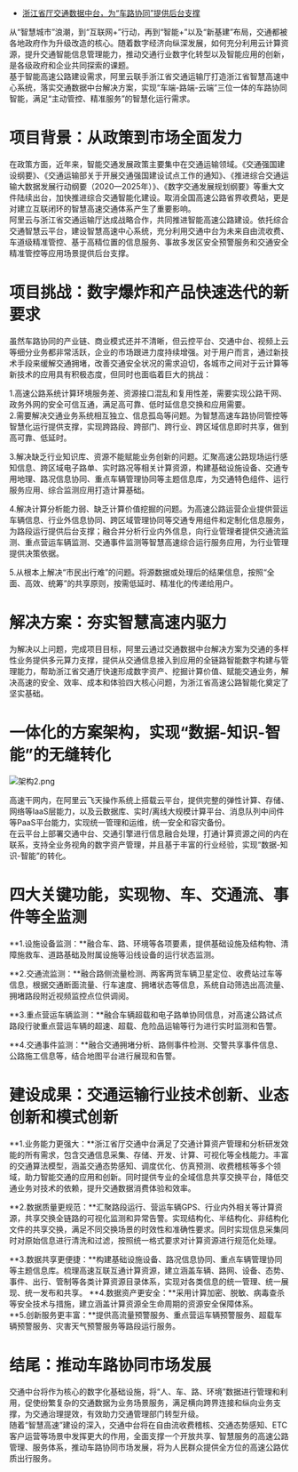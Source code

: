 - [浙江省厅交通数据中台，为“车路协同”提供后台支撑](https://segmentfault.com/a/1190000023354161)

从“智慧城市”浪潮，到“互联网+”行动，再到“智能+”以及“新基建”布局，交通都被各地政府作为升级改造的核心。随着数字经济向纵深发展，如何充分利用云计算资源，提升交通智能信息管理能力，推动交通行业数字化转型以及智能应用的创新，是各级政府和企业共同探索的课题。  
基于智能高速公路建设需求，阿里云联手浙江省交通运输厅打造浙江省智慧高速中心系统，落实交通数据中台解决方案，实现“车端-路端-云端”三位一体的车路协同智能，满足“主动管控、精准服务”的智慧化运行需求。  

# 项目背景：从政策到市场全面发力

在政策方面，近年来，智能交通发展政策主要集中在交通运输领域。《交通强国建设纲要》、《交通运输部关于开展交通强国建设试点工作的通知》、《推进综合交通运输大数据发展行动纲要（2020—2025年）》、《数字交通发展规划纲要》等重大文件陆续出台，加快推进综合交通智能化建设。取消全国高速公路省界收费站，更是对建立互联闭环的智慧高速交通体系产生了重要影响。  
阿里云与浙江省交通运输厅达成战略合作，共同推进智能高速公路建设。依托综合交通智慧云平台，建设智慧高速中心系统，充分利用交通中台为未来自由流收费、车道级精准管控、基于高精位置的信息服务、事故多发区安全预警服务和交通安全精准管控等应用场景提供后台支撑。

# 项目挑战：数字爆炸和产品快速迭代的新要求

虽然车路协同的产业链、商业模式还并不清晰，但云控平台、交通中台、视频上云等细分业务都非常活跃，企业的市场跟进力度持续增强。对于用户而言，通过新技术手段来缓解交通拥堵，改善交通安全状况的需求迫切，各城市之间对于云计算等新技术的应用具有积极态度，但同时也面临着巨大的挑战：  

1.高速公路系统计算环境服务差、资源接口混乱和复用性差，需要实现公路干网、政务外网的安全可信互通，满足高可靠、低时延信息交换和应用需要。  
2.需要解决交通业务系统相互独立、信息孤岛等问题。为智慧高速车路协同管控等智慧化运行提供支撑，实现跨路段、跨部门、跨行业、跨区域信息即时共享，做到高可靠、低延时。  

3.解决缺乏行业知识库、资源不能赋能业务创新的问题。汇聚高速公路现场运行感知信息、跨区域电子路单、实时路况等相关计算资源，构建基础设施设备、交通专用地理、路况信息协同、重点车辆管理协同等主题信息库，为交通特色组件、运行服务应用、综合监测应用打造计算基础。  

4.解决计算分析能力弱、缺乏计算价值挖掘的问题。为高速公路运营企业提供营运车辆信息、行业外信息协同、跨区域管理协同等交通专用组件和定制化信息服务，为路段运行提供后台支撑；融合并分析行业内外信息，向行业管理者提供交通流监测、重点营运车辆监测、交通事件监测等智慧高速综合运行服务应用，为行业管理提供决策依据。  

5.从根本上解决“市民出行难”的问题。将源数据或处理后的结果信息，按照“全面、高效、统筹”的共享原则，按需低延时、精准化的传递给用户。

# 解决方案：夯实智慧高速内驱力

为解决以上问题，完成项目目标，阿里云通过交通数据中台解决方案为交通的多样性业务提供多元算力支撑，提供从交通信息接入到应用的全链路智能数字构建与管理能力，帮助浙江省交通厅快速形成数字资产、挖掘计算价值、赋能交通业务，解决高速的安全、效率、成本和体验四大核心问题，为浙江省高速公路智能化奠定了坚实基础。

# 一体化的方案架构，实现“数据-知识-智能”的无缝转化

![架构2.png](https://segmentfault.com/img/remote/1460000023354165)

高速干网内，在阿里云飞天操作系统上搭载云平台，提供完整的弹性计算、存储、网络等IaaS层能力，以及云数据库、实时/离线大规模计算平台、消息队列中间件等PaaS平台能力，实现统一管理和运维，统一安全和容灾备份。  
在云平台上部署交通中台、交通引擎进行信息融合处理，打通计算资源之间的内在联系，支持全业务视角的数字资产管理，并且基于丰富的行业经验，实现“数据-知识-智能”的转化。

# 四大关键功能，实现物、车、交通流、事件等全监测

**1.设施设备监测：**融合车、路、环境等各项要素，提供基础设施及结构物、清障施救车、道路基础及附属设施等沿线设备的运行状态监测。  

**2.交通流监测：**融合路侧流量检测、两客两货车辆卫星定位、收费站过车等信息，根据交通断面流量、行车速度、拥堵状态等信息，系统自动筛选出高流量、拥堵路段附近视频监控点位供调阅。  

**3.重点营运车辆监测：**融合车辆超载和电子路单协同信息，对高速公路试点路段行驶重点营运车辆的超速、超载、危险品运输等行为进行实时监测和告警。  

**4.交通事件监测：**融合交通拥堵分析、路侧事件检测、交警共享事件信息、公路施工信息等，结合地图平台进行展现和告警。

# 建设成果：交通运输行业技术创新、业态创新和模式创新

**1.业务能力更强大：**浙江省厅交通中台满足了交通计算资产管理和分析研发效能的所有需求，包含交通信息采集、存储、开发、计算、可视化等全栈能力。丰富的交通算法模型，涵盖交通态势感知、调度优化、仿真预测、收费稽核等多个领域，助力智能交通的应用和创新。同时提供专业的全域信息共享交换平台，降低交通业务对技术的依赖，提升交通数据消费体验和效率。  

**2.数据质量更规范：**汇聚路段运行、营运车辆GPS、行业内外相关等计算资源，共享交换全链路的可视化监测和异常告警。实现结构化、半结构化、非结构化文件的共享交换，满足不同交换场景的时效性和准确性要求。同时实现信息采集同时对原始信息进行清洗和过滤，按照统一格式要求对计算资源进行规范化处理。  

**3.数据共享更便捷：**构建基础设施设备、路况信息协同、重点车辆管理协同等主题信息库。梳理高速互联互通计算资源，建立涵盖车辆、路网、设备、态势、事件、出行、管制等各类计算资源目录体系，实现对各类信息的统一管理、统一展现、统一发布和共享。 **4.数据资产更安全：**采用计算加密、脱敏、病毒查杀等安全技术与措施，建立涵盖计算资源全生命周期的资源安全保障体系。  
**5.创新服务更丰富：**提供高流量预警服务、重点营运车辆预警服务、超载车辆预警服务、灾害天气预警服务等路段运行服务。

# 结尾：推动车路协同市场发展

交通中台将作为核心的数字化基础设施，将“人、车、路、环境”数据进行管理和利用，促使纷繁复杂的交通数据为业务场景服务，满足横向跨界连接和纵向业务支撑，为交通治理提效，有效助力交通管理部门转型升级。  
随着“智慧高速”建设的深入，交通中台将在自由流收费稽核、交通态势感知、ETC客户运营等场景中发挥更大的作用，全面支撑一个开放共享、智慧服务的高速公路管理、服务体系，推动车路协同市场发展，将为人民群众提供全方位的高速公路优质出行服务。